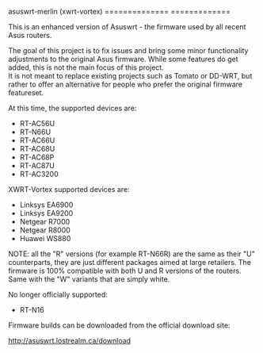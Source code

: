 asuswrt-merlin (xwrt-vortex)
============== =============

This is an enhanced version of Asuswrt - the firmware used by all recent Asus routers. 

The goal of this project is to fix issues and bring some minor functionality adjustments to the 
original Asus firmware.  While some features do get added, this is not the main focus of this project.  
It is not meant to replace existing projects such as Tomato or DD-WRT, but rather to offer an alternative 
for people who prefer the original firmware featureset.

At this time, the supported devices are:

- RT-AC56U
- RT-N66U
- RT-AC66U
- RT-AC68U
- RT-AC68P
- RT-AC87U
- RT-AC3200
 
XWRT-Vortex supported devices are:
 - Linksys EA6900
 - Linksys EA9200
 - Netgear R7000
 - Netgear R8000
 - Huawei WS880

NOTE: all the "R" versions (for example RT-N66R) are the same as their 
"U" counterparts, they are just different packages aimed at large 
retailers.  The firmware is 100% compatible with both U and R versions 
of the routers.  Same with the "W" variants that are simply white.


No longer officially supported:
- RT-N16


Firmware builds can be downloaded from the official download site:

http://asuswrt.lostrealm.ca/download
